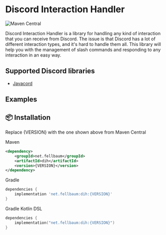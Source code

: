 # Discord Interaction Handler
![Maven Central](https://img.shields.io/maven-central/v/net.fellbaum/dih?label=Discord%20Interaction%20handler)

Discord Interaction Handler is a library for handling any kind of interaction that you can receive from Discord. 
The issue is that Discord has a lot of different interaction types, and it's hard to handle them all. This library will 
help you with the management of slash commands and responding to any interaction in an easy way. 

## Supported Discord libraries
- [Javacord](https://github.com/Javacord/Javacord)

## Examples


## 📦 Installation
Replace {VERSION} with the one shown above from Maven Central

Maven
```xml
<dependency>
    <groupId>net.fellbaum</groupId>
    <artifactId>dih</artifactId>
    <version>{VERSION}</version>
</dependency>
```
Gradle
```groovy
dependencies {
    implementation 'net.fellbaum:dih:{VERSION}'
}
```
Gradle Kotlin DSL
```kotlin
dependencies {
    implementation("net.fellbaum:dih:{VERSION}")
}
```


